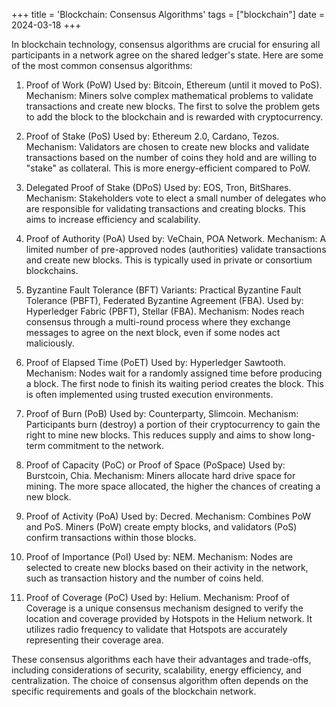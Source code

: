 +++
title = 'Blockchain: Consensus Algorithms'
tags = ["blockchain"]
date = 2024-03-18
+++

In blockchain technology, consensus algorithms are crucial for ensuring all participants in a network agree on the shared ledger's state. Here are some of the most common consensus algorithms:

1. Proof of Work (PoW)
Used by: Bitcoin, Ethereum (until it moved to PoS).
Mechanism: Miners solve complex mathematical problems to validate transactions and create new blocks. The first to solve the problem gets to add the block to the blockchain and is rewarded with cryptocurrency.

2. Proof of Stake (PoS)
Used by: Ethereum 2.0, Cardano, Tezos.
Mechanism: Validators are chosen to create new blocks and validate transactions based on the number of coins they hold and are willing to "stake" as collateral. This is more energy-efficient compared to PoW.

3. Delegated Proof of Stake (DPoS)
Used by: EOS, Tron, BitShares.
Mechanism: Stakeholders vote to elect a small number of delegates who are responsible for validating transactions and creating blocks. This aims to increase efficiency and scalability.

4. Proof of Authority (PoA)
Used by: VeChain, POA Network.
Mechanism: A limited number of pre-approved nodes (authorities) validate transactions and create new blocks. This is typically used in private or consortium blockchains.

5. Byzantine Fault Tolerance (BFT)
Variants: Practical Byzantine Fault Tolerance (PBFT), Federated Byzantine Agreement (FBA).
Used by: Hyperledger Fabric (PBFT), Stellar (FBA).
Mechanism: Nodes reach consensus through a multi-round process where they exchange messages to agree on the next block, even if some nodes act maliciously.

6. Proof of Elapsed Time (PoET)
Used by: Hyperledger Sawtooth.
Mechanism: Nodes wait for a randomly assigned time before producing a block. The first node to finish its waiting period creates the block. This is often implemented using trusted execution environments.

7. Proof of Burn (PoB)
Used by: Counterparty, Slimcoin.
Mechanism: Participants burn (destroy) a portion of their cryptocurrency to gain the right to mine new blocks. This reduces supply and aims to show long-term commitment to the network.

8. Proof of Capacity (PoC) or Proof of Space (PoSpace)
Used by: Burstcoin, Chia.
Mechanism: Miners allocate hard drive space for mining. The more space allocated, the higher the chances of creating a new block.

9. Proof of Activity (PoA)
Used by: Decred.
Mechanism: Combines PoW and PoS. Miners (PoW) create empty blocks, and validators (PoS) confirm transactions within those blocks.

10. Proof of Importance (PoI)
Used by: NEM.
Mechanism: Nodes are selected to create new blocks based on their activity in the network, such as transaction history and the number of coins held.

11. Proof of Coverage (PoC)
Used by: Helium.
Mechanism: Proof of Coverage is a unique consensus mechanism designed to verify the location and coverage provided by Hotspots in the Helium network. It utilizes radio frequency to validate that Hotspots are accurately representing their coverage area. 

These consensus algorithms each have their advantages and trade-offs, including considerations of security, scalability, energy efficiency, and centralization. The choice of consensus algorithm often depends on the specific requirements and goals of the blockchain network.